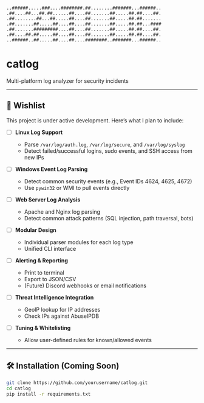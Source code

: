 ```

..######.....###....########.##........#######...######..
.##....##...##.##......##....##.......##.....##.##....##.
.##........##...##.....##....##.......##.....##.##.......
.##.......##.....##....##....##.......##.....##.##...####
.##.......#########....##....##.......##.....##.##....##.
.##....##.##.....##....##....##.......##.....##.##....##.
..######..##.....##....##....########..#######...######..

```
# catlog

Multi-platform log analyzer for security incidents

---

## 🧠 Wishlist

This project is under active development. Here’s what I plan to include:

- [ ] **Linux Log Support**
  - Parse `/var/log/auth.log`, `/var/log/secure`, and `/var/log/syslog`
  - Detect failed/successful logins, sudo events, and SSH access from new IPs

- [ ] **Windows Event Log Parsing**
  - Detect common security events (e.g., Event IDs 4624, 4625, 4672)
  - Use `pywin32` or WMI to pull events directly

- [ ] **Web Server Log Analysis**
  - Apache and Nginx log parsing
  - Detect common attack patterns (SQL injection, path traversal, bots)

- [ ] **Modular Design**
  - Individual parser modules for each log type
  - Unified CLI interface

- [ ] **Alerting & Reporting**
  - Print to terminal
  - Export to JSON/CSV
  - (Future) Discord webhooks or email notifications

- [ ] **Threat Intelligence Integration**
  - GeoIP lookup for IP addresses
  - Check IPs against AbuseIPDB

- [ ] **Tuning & Whitelisting**
  - Allow user-defined rules for known/allowed events

---

## 🛠 Installation (Coming Soon)

```bash
git clone https://github.com/yourusername/catlog.git
cd catlog
pip install -r requirements.txt
